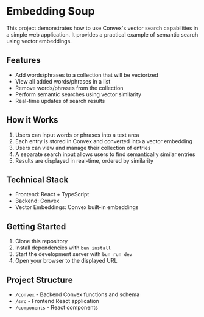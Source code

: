 # Embedding Soup

This project demonstrates how to use Convex's vector search capabilities in a simple web application. It provides a practical example of semantic search using vector embeddings.

## Features

- Add words/phrases to a collection that will be vectorized
- View all added words/phrases in a list
- Remove words/phrases from the collection
- Perform semantic searches using vector similarity
- Real-time updates of search results

## How it Works

1. Users can input words or phrases into a text area
2. Each entry is stored in Convex and converted into a vector embedding
3. Users can view and manage their collection of entries
4. A separate search input allows users to find semantically similar entries
5. Results are displayed in real-time, ordered by similarity

## Technical Stack

- Frontend: React + TypeScript
- Backend: Convex
- Vector Embeddings: Convex built-in embeddings

## Getting Started

1. Clone this repository
2. Install dependencies with `bun install`
3. Start the development server with `bun run dev`
4. Open your browser to the displayed URL

## Project Structure

- `/convex` - Backend Convex functions and schema
- `/src` - Frontend React application
- `/components` - React components
